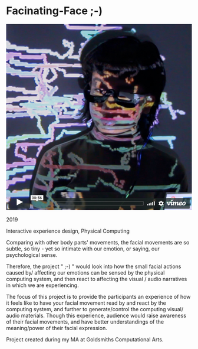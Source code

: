 # Facinating-Face ;-)

[![Watch the video](toVideo.jpg)](https://bingcomputing.hotglue.me/?winkSmile)

2019

Interactive experience design, Physical Computing


Comparing with other body parts' movements, the facial movements are so subtle, so tiny - yet so intimate with our emotion, or saying, our psychological sense.  

Therefore, the project " ;-) " would look into how the small facial actions caused by/ affecting our emotions can be sensed by the physical computing system, and then react to affecting the visual / audio narratives in which we are experiencing.  

The focus of this project is to provide the participants an experience of how it feels like to have your facial movement read by and react by the computing system, and further to generate/control the computing visual/ audio materials. Though this experience, audience would raise awareness of their facial movements, and have better understandings of the meaning/power of their facial expression.

Project created during my MA at Goldsmiths Computational Arts.
